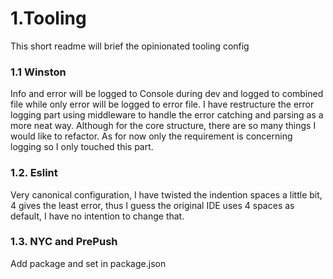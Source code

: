 # 1.Tooling
This short readme will brief the opinionated tooling config

### 1.1 Winston
Info and error will be logged to Console during dev and logged to combined file while only error will be logged to error file. I have restructure the error logging part using middleware to handle the error catching and parsing as a more neat way. Although for the core structure, there are so many things I would like to refactor. As for now only the requirement is concerning logging so I only touched this part. 

### 1.2. Eslint
Very canonical configuration, I have twisted the indention spaces a little bit, 4 gives the least error, thus I guess the original IDE uses 4 spaces as default, I have no intention to change that. 

### 1.3. NYC and PrePush
Add package and set in package.json


